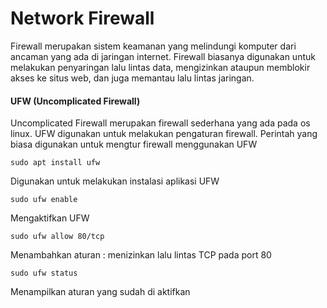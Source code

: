 # Network Firewall

Firewall merupakan sistem keamanan yang melindungi komputer dari ancaman yang ada di jaringan internet. Firewall biasanya digunakan untuk melakukan penyaringan lalu lintas data, mengizinkan ataupun memblokir akses ke situs web, dan juga memantau lalu lintas jaringan. 

#### UFW (Uncomplicated Firewall)

Uncomplicated Firewall merupakan firewall sederhana yang ada pada os linux. UFW digunakan untuk melakukan pengaturan firewall. Perintah yang biasa digunakan untuk mengtur firewall menggunakan UFW

    sudo apt install ufw

Digunakan untuk melakukan instalasi aplikasi UFW

    sudo ufw enable

Mengaktifkan UFW

    sudo ufw allow 80/tcp

Menambahkan aturan : menizinkan lalu lintas TCP pada port 80

    sudo ufw status

Menampilkan aturan yang sudah di aktifkan


